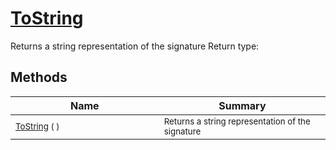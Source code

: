 # [ToString](./Signature-100663445.md)

Returns a string representation of the signature
Return type:
## Methods

| Name | Summary | 
| --- | --- | 
| <sub>[ToString](./Signature-100663445.md) (  )</sub><img width=200/>| <sub>Returns a string representation of the signature</sub>| <br>


